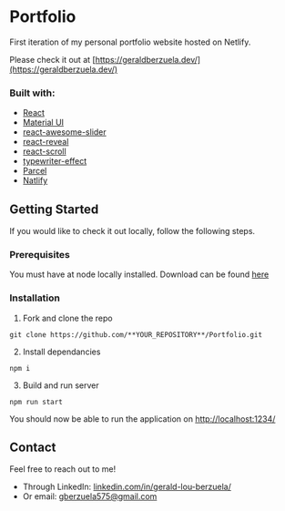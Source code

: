 # Portfolio

First iteration of my personal portfolio website hosted on Netlify.

Please check it out at [https://geraldberzuela.dev/](https://geraldberzuela.dev/)

### Built with:

- <a href="https://reactjs.org/" target="_blank">React</a>
- <a href="https://material-ui.com/" target="_blank">Material UI</a>
- <a href="https://github.com/rcaferati/react-awesome-slider" target="_blank">react-awesome-slider</a>
- <a href="https://www.react-reveal.com/" target="_blank">react-reveal</a>
- <a href="https://github.com/fisshy/react-scroll" target="_blank">react-scroll</a>
- <a href="https://github.com/tameemsafi/typewriterjs" target="_blank">typewriter-effect</a>
- <a href="https://parceljs.org/" target="_blank">Parcel</a>
- <a href="https://www.netlify.com/" target="_blank">Natlify</a>

## Getting Started

If you would like to check it out locally, follow the following steps.

### **Prerequisites**

You must have at node locally installed. Download can be found [here](https://nodejs.org/en/)

### **Installation**

1. Fork and clone the repo

```
git clone https://github.com/**YOUR_REPOSITORY**/Portfolio.git
```

2. Install dependancies

```
npm i
```

3. Build and run server

```
npm run start
```

You should now be able to run the application on [http://localhost:1234/](http://localhost:1234/)

## Contact

Feel free to reach out to me!

- Through LinkedIn: [linkedin.com/in/gerald-lou-berzuela/](linkedin.com/in/gerald-lou-berzuela/)
- Or email: gberzuela575@gmail.com
